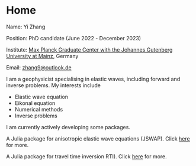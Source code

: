 # Home

Name: Yi Zhang

Position: PhD candidate (June 2022 - December 2023)

Institute: [Max Planck Graduate Center with the Johannes Gutenberg University at Mainz](https://www.mpgc-mainz.de/9583/Students), Germany

Email: [zhang9@outlook.de](mailto:zhang9@outlook.de)

I am a geophysicist specialising in elastic waves, including forward and inverse problems. My interests include
- Elastic wave equation
- Eikonal equation
- Numerical methods
- Inverse problems

I am currently actively developing some packages.

A Julia package for anisotropic elastic wave equations (JSWAP). Click [here](https://github.com/deconvolution/JSWAP) for more.

A Julia package for travel time inversion RTI). Click [here](https://github.com/deconvolution/RTI) for more.
